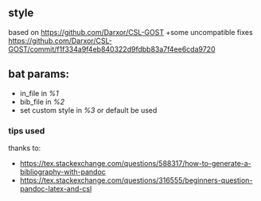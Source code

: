 
## style 
based on https://github.com/Darxor/CSL-GOST  +some uncompatible fixes
https://github.com/Darxor/CSL-GOST/commit/f1f334a9f4eb840322d9fdbb83a7f4ee6cda9720


## bat params:
- in_file in 		_%1_ 
- bib_file in 		_%2_
- set custom style in _%3_ or default be used

### tips used
thanks to:
- https://tex.stackexchange.com/questions/588317/how-to-generate-a-bibliography-with-pandoc
- https://tex.stackexchange.com/questions/316555/beginners-question-pandoc-latex-and-csl
